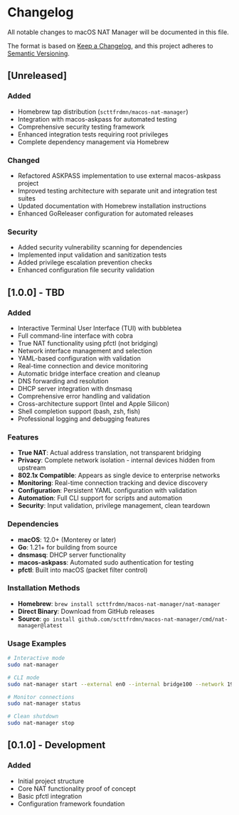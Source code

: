 # Changelog

All notable changes to macOS NAT Manager will be documented in this file.

The format is based on [Keep a Changelog](https://keepachangelog.com/en/1.0.0/),
and this project adheres to [Semantic Versioning](https://semver.org/spec/v2.0.0.html).

## [Unreleased]

### Added
- Homebrew tap distribution (`scttfrdmn/macos-nat-manager`)
- Integration with macos-askpass for automated testing
- Comprehensive security testing framework
- Enhanced integration tests requiring root privileges
- Complete dependency management via Homebrew

### Changed
- Refactored ASKPASS implementation to use external macos-askpass project
- Improved testing architecture with separate unit and integration test suites
- Updated documentation with Homebrew installation instructions
- Enhanced GoReleaser configuration for automated releases

### Security
- Added security vulnerability scanning for dependencies
- Implemented input validation and sanitization tests
- Added privilege escalation prevention checks
- Enhanced configuration file security validation

## [1.0.0] - TBD

### Added
- Interactive Terminal User Interface (TUI) with bubbletea
- Full command-line interface with cobra
- True NAT functionality using pfctl (not bridging)
- Network interface management and selection
- YAML-based configuration with validation
- Real-time connection and device monitoring
- Automatic bridge interface creation and cleanup
- DNS forwarding and resolution
- DHCP server integration with dnsmasq
- Comprehensive error handling and validation
- Cross-architecture support (Intel and Apple Silicon)
- Shell completion support (bash, zsh, fish)
- Professional logging and debugging features

### Features
- **True NAT**: Actual address translation, not transparent bridging
- **Privacy**: Complete network isolation - internal devices hidden from upstream
- **802.1x Compatible**: Appears as single device to enterprise networks
- **Monitoring**: Real-time connection tracking and device discovery
- **Configuration**: Persistent YAML configuration with validation
- **Automation**: Full CLI support for scripts and automation
- **Security**: Input validation, privilege management, clean teardown

### Dependencies
- **macOS**: 12.0+ (Monterey or later)
- **Go**: 1.21+ for building from source
- **dnsmasq**: DHCP server functionality
- **macos-askpass**: Automated sudo authentication for testing
- **pfctl**: Built into macOS (packet filter control)

### Installation Methods
- **Homebrew**: `brew install scttfrdmn/macos-nat-manager/nat-manager`
- **Direct Binary**: Download from GitHub releases
- **Source**: `go install github.com/scttfrdmn/macos-nat-manager/cmd/nat-manager@latest`

### Usage Examples
```bash
# Interactive mode
sudo nat-manager

# CLI mode
sudo nat-manager start --external en0 --internal bridge100 --network 192.168.100

# Monitor connections
sudo nat-manager status

# Clean shutdown
sudo nat-manager stop
```

## [0.1.0] - Development

### Added
- Initial project structure
- Core NAT functionality proof of concept
- Basic pfctl integration
- Configuration framework foundation